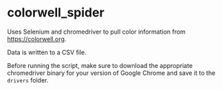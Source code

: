 # colorwell_spider

Uses Selenium and chromedriver to pull color information 
from https://colorwell.org.

Data is written to a CSV file.

Before running the script, make sure to download the appropriate
chromedriver binary for your version of Google Chrome and save it 
to the `drivers` folder.
